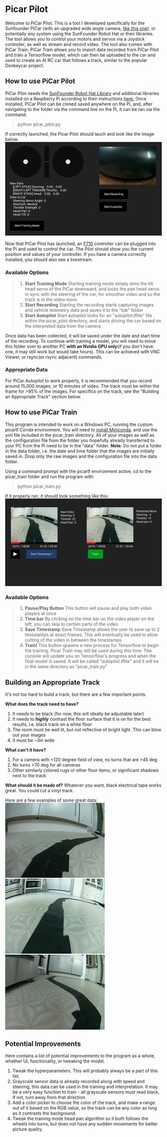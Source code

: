# Picar Pilot

Welcome to PiCar Pilot. This is a tool I developed specifically for the Sunfounder PiCar (with an upgraded wide angle camera, [like this one](https://www.amazon.com/Smraza-Raspberry-Megapixels-Adjustable-Fish-Eye)), or potentially any system using the SunFounder Robot Hat or their libraries. The tool allows you to control your motors and servos via a Joystick controller, as well as stream and record video. The tool also comes with PiCar Train. PiCar Train allows you to import data recorded from PiCar Pilot and train a Tensorflow model, which can then be uploaded to the car and used to create an AI RC car that follows a track, similar to the popular Donkeycar project.

## How to use PiCar Pilot

PiCar Pilot needs the [SunFounder Robot Hat Library](https://github.com/sunfounder/robot-hat) and additional libraries installed on a Raspberry Pi according to their instructions [here.](https://docs.sunfounder.com/projects/picar-x/en/latest/python/python_start/what_do_we_need.html) Once installed, PiCar Pilot can be cloned saved anywhere on the Pi, and, after navigating to the folder via the command line on the Pi, it can be ran via the command:
   > python picar_pilot.py
 
 
 If correctly launched, the Picar Pilot should lauch and look like the image below.
![Image of Picar Pilot](https://github.com/Noise859/PicarPilot/blob/main/instruction_images/picar_dash.jpg?raw=true "Picar Pilot")

Now that PiCar Pilot has launched, an [F710](https://www.logitechg.com/en-us/products/gamepads/f710-wireless-gamepad.940-000117.html) controller can be plugged into the Pi and used to control the car. The Pilot should show you the current position and values of your controller. If you have a camera correctly installed, you should also see a livestream. 

### Available Options
  > 1. **Start Training Mode**
  > Starting training mode simply aims the tilt head servo of the PiCar downward, and locks the pan head servo in sync with the steering of the car, for smoother video and so the track is in the video more.
  > 2. **Start Recording**
  > Starting the  recording starts capturing images and vehicle telemetry data and saves it to the "tub" folder
  > 3. **Start Autopilot**
  > Start autopilot looks for an "autopilot.tflite" file within the picar_pilot directory, and starts driving the car based on the interpreted data from the camera.

Once data has been collected, it will be saved under the date and start time of the recording. To continue with training a model, you will need to move this folder over to another PC **with an Nvidia GPU only**(if you don't have one, it may still work but would take hours). This can be achieved with VNC Viewer, or rsync(or rsync adjacent) commands.

### Appropriate Data
For PiCar Autopilot to work properly, it is recommended that you record around 15,000 images, or 10 minutes of video. The track must be within the frame for >95% of the images. For specifics on the track, see the "Building an Appropriate Track" section below.

## How to use PiCar Train
This program is intended to work on a Windows PC, running the custom picartf Conda environment. You will need to [install Miniconda](https://docs.anaconda.com/miniconda/), and use the yml file included in the picar_train directory. All of your images as well as the configuration file from the folder you hopefully already transferred to your PC from the Pi need to be in the "data" folder. **Note:** Do not put a folder in the data folder, i.e. the date and time folder that the images are initially saved in. Drop only the raw images and the configuration file into the data folder.

Using a command prompt with the picartf environment active, cd to the picar_train folder and run the program with:
> python picar_train.py

If it properly ran, it should look something like this:
![Image of Picar Train](https://github.com/Noise859/PicarPilot/blob/main/instruction_images/picar_train.jpg?raw=true "Picar Train")

### Available Options
  > 1. **Pause/Play Button**
  >  This button will pause and play both video players at once
  >  2. **Time bar**
  >  By clicking on the time bar on the video player on the left, you can skip to certain parts of the video.
  >  3. **Save Timestamp**
  >  Save Timestamp allows the user to save up to 2 timestamps at exact frames. This will eventually be used to allow cutting of the video in between the timestamps
  >  4. **Train!**
  > This button spawns a new process for Tensorflow to begin the training. Picar Train may still be used during this time. The console will update you on Tensorflow's progress and when the final model is saved. It will be called "autopilot.tflite" and it will be in the same directory as "picar_train.py"



## Building an Appropriate Track
It's not too hard to build a track, but there are a few important points.

**What does the track need to have?**

1. It needs to be black (for now, this will ideally be adjustable later)
2. It needs to ***highly*** contrast the floor surface that it is on for the best results, i.e. black track on a white floor
3. The room must be well lit, but not reflective of bright light. This can blow out your images
4. It must be ~3in wide

**What can't it have?**

1. For a camera with <120 degree field of view, no turns that are >45 deg
2. No turns >70 deg for all cameras
3. Other similarly colored rugs or other floor items, or significant shadows next to the track

**What should it be made of?**
Whatever you want, black electrical tape works great. You could cut a vinyl track. 

Here are a few examples of some great data:
![Image 1 of good track](https://github.com/Noise859/PicarPilot/blob/main/instruction_images/t2.jpg?raw=true "Picar Track 1")![Image 2 of good track](https://github.com/Noise859/PicarPilot/blob/main/instruction_images/t1.jpg "Picar Track 2")![Image 3 of good track](https://github.com/Noise859/PicarPilot/blob/main/instruction_images/t3.jpg "Picar Track 3")

## Potential Improvements
Here contains a list of potential improvements to the program as a whole, whether UI, functionality, or tweaking the model.

1. Tweak the hyperparameters. This will probably always be a part of this list.
2. Grayscale sensor data is already recorded along with speed and steering, this data can be used in the training and interpretation. It may be a very easy function to train - all grayscale sensors must read black, if not, turn away from that direction.
3. Add a color picker to choose the color of the track, and make a range out of it based on the RGB value, so the track can be any color as long as it contrasts the background.
4. Tweak the training mode head pan algorithm so it both follows the wheels into turns, but does not have any sudden movements for better picture quality.
